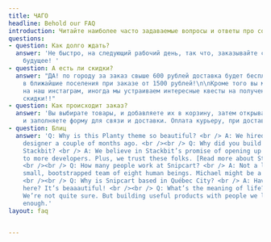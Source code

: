 ```yaml
---
title: ЧАГО
headline: Behold our FAQ
introduction: Читайте наиболее часто задаваемые вопросы и ответы про cookson
questions:
- question: Как долго ждать?
  answer: 'Не быстро, на следующий рабочий день, так что, заказывайте с расчетом на
    будущее! '
- question: А есть ли скидки?
  answer: "ДА! по городу за заказ свыше 600 рублей доставка будет бесплатна!  \nА
    в ближайшие поселения при заказе от 1500 рублей!\n\nКроме того вы можете подписаться
    на наш инстаграм, иногда мы устраиваем интересные квесты на получение хорошей
    скидки!!"
- question: Как происходит заказ?
  answer: 'Вы выбирате товары, и добавляете их в корзину, затем открываете свою корзину
    и заполняете форму для связи и доставки. Оплата курьеру, при доставке. '
- question: Блиц
  answer: 'Q: Why is this Planty theme so beautiful? <br /> A: We hired our first
    designer a couple of months ago. <br /><br /> Q: Why did you build a theme for
    Stackbit? <br /> A: We believe in Stackbit’s promise of opening up the JAMstack
    to more developers. Plus, we trust these folks. [Read more about Stackbit](http://bit.ly/2YAvGix).
    <br /><br /> Q: How many people work at Snipcart? <br /> A: Not a lot! We’re a
    small, bootstrapped team of eight human beings. Michael might be a robot, though.
    <br /><br /> Q: Why is Snipcart based in Québec City? <br /> A: Have you been
    here? It’s beaaautiful! <br /><br /> Q: What’s the meaning of life? <br /> A:
    We’re not quite sure. But building useful products with people we love feels meaningful
    enough.'
layout: faq


---
```

